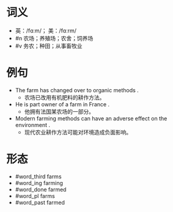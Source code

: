 # 词义
- 英：/fɑːm/； 美：/fɑːrm/
- #n 农场；养殖场；农舍；饲养场
- #v 务农；种田；从事畜牧业
# 例句
- The farm has changed over to organic methods .
	- 农场已改用有机肥料的耕作方法。
- He is part owner of a farm in France .
	- 他拥有法国某农场的一部分。
- Modern farming methods can have an adverse effect on the environment .
	- 现代农业耕作方法可能对环境造成负面影响。
# 形态
- #word_third farms
- #word_ing farming
- #word_done farmed
- #word_pl farms
- #word_past farmed
